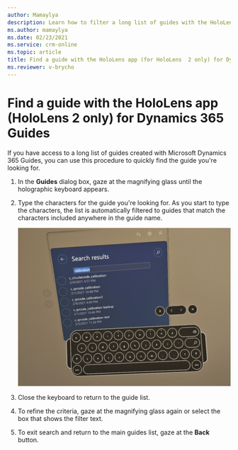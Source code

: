 ```yaml
---
author: Mamaylya
description: Learn how to filter a long list of guides with the HoloLens app (HoloLens 2 only) in Microsoft Dynamics 365 Guides to find the guide you're looking for.
ms.author: mamaylya
ms.date: 02/23/2021
ms.service: crm-online
ms.topic: article
title: Find a guide with the HoloLens app (for HoloLens  2 only) for Dynamics 365 Guides
ms.reviewer: v-brycho
---
```


# Find a guide with the HoloLens app (HoloLens 2 only) for Dynamics 365 Guides

If you have access to a long list of guides created with Microsoft Dynamics 365 Guides, you can use this procedure to quickly find the guide you're looking for.

1.	In the **Guides** dialog box, gaze at the magnifying glass until the holographic keyboard appears.   

2.	Type the characters for the guide you're looking for. As you start to type the characters, the list is automatically filtered to guides that match the characters 
included anywhere in the guide name.

    ![Screen shot of Search dialog box and holographic keyboard](media/search-holographic-keyboard.PNG "Screen shot of Search dialog box and holographic keyboard")

3.	Close the keyboard to return to the guide list.

4.	To refine the criteria, gaze at the magnifying glass again or select the box that shows the filter text.

5.	To exit search and return to the main guides list, gaze at the **Back** button.


